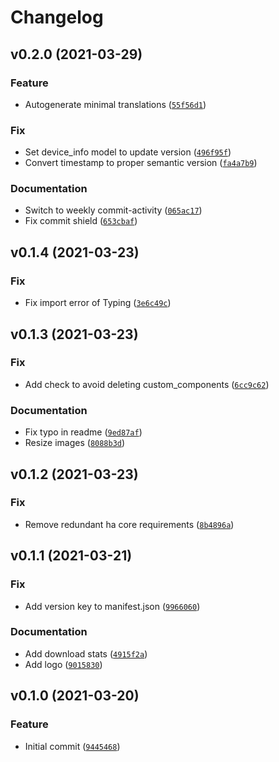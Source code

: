 # Changelog

<!--next-version-placeholder-->

## v0.2.0 (2021-03-29)
### Feature
* Autogenerate minimal translations ([`55f56d1`](https://github.com/alandtse/pr_custom_component/commit/55f56d109a88d42790f547118eabe4390ce2e6fb))

### Fix
* Set device_info model to update version ([`496f95f`](https://github.com/alandtse/pr_custom_component/commit/496f95f04302c2abe8865644501495e86ce8ad15))
* Convert timestamp to proper semantic version ([`fa4a7b9`](https://github.com/alandtse/pr_custom_component/commit/fa4a7b93040c243d015abbd51c18f3ccfa4310ba))

### Documentation
* Switch to weekly commit-activity ([`065ac17`](https://github.com/alandtse/pr_custom_component/commit/065ac17156e961be6be9f4ca5377cbc42a2d349f))
* Fix commit shield ([`653cbaf`](https://github.com/alandtse/pr_custom_component/commit/653cbaf0d489a8f8aa217f0d93606cc409614b7c))

## v0.1.4 (2021-03-23)
### Fix
* Fix import error of Typing ([`3e6c49c`](https://github.com/alandtse/pr_custom_component/commit/3e6c49c2c436beb4cec8c2b1bbd808890960ac95))

## v0.1.3 (2021-03-23)
### Fix
* Add check to avoid deleting custom_components ([`6cc9c62`](https://github.com/alandtse/pr_custom_component/commit/6cc9c62849a280cad07e7984eeacca1eb7200324))

### Documentation
* Fix typo in readme ([`9ed87af`](https://github.com/alandtse/pr_custom_component/commit/9ed87af02848cd0c27693ac1801b06bf47343221))
* Resize images ([`8088b3d`](https://github.com/alandtse/pr_custom_component/commit/8088b3d13e76f659a569c3aab2699f96d4733949))

## v0.1.2 (2021-03-23)
### Fix
* Remove redundant ha core requirements ([`8b4896a`](https://github.com/alandtse/pr_custom_component/commit/8b4896a475e74549c368cc64ab313b372d49c402))

## v0.1.1 (2021-03-21)
### Fix
* Add version key to manifest.json ([`9966060`](https://github.com/alandtse/pr_custom_component/commit/9966060a08d124a69c079947c317f4dd3841d0da))

### Documentation
* Add download stats ([`4915f2a`](https://github.com/alandtse/pr_custom_component/commit/4915f2aface4765989e67ab186f4f5b5f45ffd2d))
* Add logo ([`9015830`](https://github.com/alandtse/pr_custom_component/commit/90158300803a25989dab8953bd9eb77a982a2792))

## v0.1.0 (2021-03-20)
### Feature
* Initial commit ([`9445468`](https://github.com/alandtse/pr_custom_component/commit/94454682438ba518a000b2b56696cd37c3402ddb))
